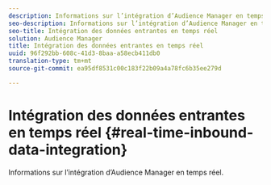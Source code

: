 ```yaml
---
description: Informations sur l’intégration d’Audience Manager en temps réel.
seo-description: Informations sur l’intégration d’Audience Manager en temps réel.
seo-title: Intégration des données entrantes en temps réel
solution: Audience Manager
title: Intégration des données entrantes en temps réel
uuid: 96f292bb-608c-41d3-8baa-a58ecb411db0
translation-type: tm+mt
source-git-commit: ea95df8531c00c183f22b09a4a78fc6b35ee279d

---
```



# Intégration des données entrantes en temps réel {#real-time-inbound-data-integration}

Informations sur l’intégration d’Audience Manager en temps réel.

<!-- c_rt_data_int.xml -->
